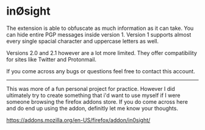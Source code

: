 # inØsight

The extension is able to obfuscate as much information as it can take. You can hide entire PGP messages inside version 1. 
Version 1 supports almost every single spacial character and uppercase letters as well.

Versions 2.0 and 2.1 however are a lot more limited. They offer compatibility for sites like Twitter and Protonmail. 

If you come across any bugs or questions feel free to contact this account. 

--------------------------------------------------------------

This was more of a fun personal project for practice. However I did ultimately try to create something that i'd want to use myself if I were someone browsing the firefox addons store. If you do come across here and do end up using the addon, definitly let me know your thoughts. 

https://addons.mozilla.org/en-US/firefox/addon/in0sight/
